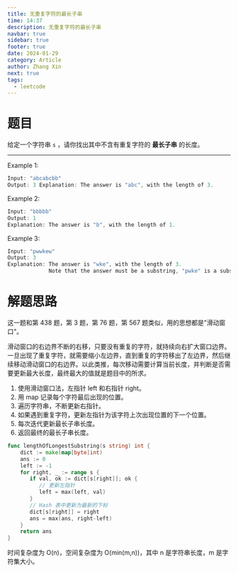 ```yaml
---
title: 无重复字符的最长子串
time: 14:37
description: 无重复字符的最长子串
navbar: true
sidebar: true
footer: true
date: 2024-01-29
category: Article
author: Zhang Xin
next: true
tags:
  - leetcode
---
```

# 题目  

给定一个字符串 `s` ，请你找出其中不含有重复字符的 **最长子串** 的长度。

---
Example 1:  
  
```c  
Input: "abcabcbb"  
Output: 3 Explanation: The answer is "abc", with the length of 3. 
```  
  
Example 2:  
  
```c
Input: "bbbbb"  
Output: 1  
Explanation: The answer is "b", with the length of 1.  
```  
  
Example 3:  
  
```c  
Input: "pwwkew"  
Output: 3  
Explanation: The answer is "wke", with the length of 3.   
             Note that the answer must be a substring, "pwke" is a subsequence and not a substring.  
```  
  
  
# 解题思路  
  
这一题和第 438 题，第 3 题，第 76 题，第 567 题类似，用的思想都是"滑动窗口"。  
  
滑动窗口的右边界不断的右移，只要没有重复的字符，就持续向右扩大窗口边界。一旦出现了重复字符，就需要缩小左边界，直到重复的字符移出了左边界，然后继续移动滑动窗口的右边界。以此类推，每次移动需要计算当前长度，并判断是否需要更新最大长度，最终最大的值就是题目中的所求。
1. 使用滑动窗口法，左指针 left 和右指针 right。
2. 用 map 记录每个字符最后出现的位置。
3. 遍历字符串，不断更新右指针。
4. 如果遇到重复字符，更新左指针为该字符上次出现位置的下一个位置。
5. 每次迭代更新最长子串长度。
6. 返回最终的最长子串长度。

```go
func lengthOfLongestSubstring(s string) int {  
    dict := make(map[byte]int)  
    ans := 0  
    left := -1  
    for right, _ := range s {  
       if val, ok := dict[s[right]]; ok {  
          // 更新左指针  
          left = max(left, val)  
       }  
       // Hash 表中更新为最新的下标  
       dict[s[right]] = right  
       ans = max(ans, right-left)  
    }  
    return ans  
}
```

时间复杂度为 O(n)，空间复杂度为 O(min(m,n))，其中 n 是字符串长度，m 是字符集大小。